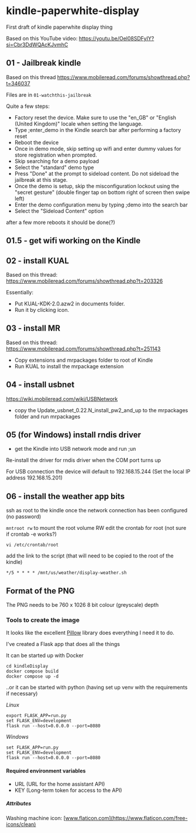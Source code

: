 # kindle-paperwhite-display
First draft of kindle paperwhite display thing

Based on this YouTube video: https://youtu.be/Oel08SDFyIY?si=Cbr3DdWQAcKJvmhC


## 01 - Jailbreak kindle

Based on this thread https://www.mobileread.com/forums/showthread.php?t=346037

Files are in `01-watchthis-jailbreak`

Quite a few steps:

- Factory reset the device. Make sure to use the "en_GB" or "English (United Kingdom)" locale when setting the language.
- Type ;enter_demo in the Kindle search bar after performing a factory reset
- Reboot the device
- Once in demo mode, skip setting up wifi and enter dummy values for store registration when prompted.
- Skip searching for a demo payload
- Select the "standard" demo type
- Press "Done" at the prompt to sideload content. Do not sideload the jailbreak at this stage.
- Once the demo is setup, skip the misconfiguration lockout using the "secret gesture" (double finger tap on bottom right of screen then swipe left)
- Enter the demo configuration menu by typing ;demo into the search bar
- Select the "Sideload Content" option

after a few more reboots it should be done(?)

## 01.5 - get wifi working on the Kindle

## 02 - install KUAL

Based on this thread: https://www.mobileread.com/forums/showthread.php?t=203326

Essentially: 

- Put KUAL-KDK-2.0.azw2 in documents folder.
- Run it by clicking icon.

## 03 - install MR

Based on this thread: https://www.mobileread.com/forums/showthread.php?t=251143

- Copy extensions and mrpackages folder to root of Kindle
- Run KUAL to install the mrpackage extension

## 04 - install usbnet

https://wiki.mobileread.com/wiki/USBNetwork

- copy the Update_usbnet_0.22.N_install_pw2_and_up to the mrpackages folder and run mrpackages

## 05 (for Windows) install rndis driver

- get the Kindle into USB network mode and run ;un

Re-install the driver for rndis driver when the COM port turns up

For USB connection the device will default to 192.168.15.244 
(Set the local IP address 192.168.15.201)

## 06 - install the weather app bits

ssh as root to the kindle once the network connection has been configured (no password)

`mntroot rw` to mount the root volume RW
edit the crontab for root (not sure if crontab -e works?)

`vi /etc/crontab/root`

add the link to the script (that will need to be copied to the root of the kindle)

```
*/5 * * * * /mnt/us/weather/display-weather.sh
```

## Format of the PNG

The PNG needs to be 760 x 1026 8 bit colour (greyscale) depth

### Tools to create the image

It looks like the excellent [Pillow](https://pillow.readthedocs.io/en/stable/) library does everything I need it to do.

I've created a Flask app that does all the things

It can be started up with Docker

```
cd kindleDisplay
docker compose build
docker compose up -d
```

..or it can be started with python (having set up venv with the requirements if necessary)

*Linux*
```
export FLASK_APP=run.py
set FLASK_ENV=development
flask run --host=0.0.0.0 --port=8080
```

*Windows*
```
set FLASK_APP=run.py
set FLASK_ENV=development
flask run --host=0.0.0.0 --port=8080
```



#### Required environment variables

- URL (URL for the home assistant API)
- KEY (Long-term token for access to the API)



##### Attributes

Washing machine icon: [www.flaticon.com](https://www.flaticon.com/free-icons/clean)